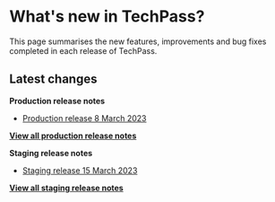 # What's new in TechPass?

This page summarises the new features, improvements and bug fixes completed in each release of TechPass.

## Latest changes

**Production release notes**
- [Production release 8 March 2023](whats-new/production-release-notes?id=production-release-8-march-2023)

 [**View all production release notes**](/whats-new/production-release-notes)


**Staging release notes**
- [Staging release 15 March 2023](whats-new/staging-release-notes?id=staging-release-15-march-2023)

 [**View all staging release notes**](/whats-new/staging-release-notes)
